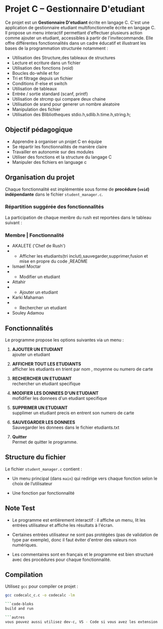 #  Projet C – Gestionnaire D'etudiant

Ce projet est un **Gestionnaire D'etudiant** écrite en langage C.
C'est une application de gestionnaire etudiant multifonctionnelle écrite en langage C.
 Il propose un menu interactif permettant d'effectuer plusieurs action comme ajouter un etudiant, accessibles à partir de l'invitecommande.
Elle offre différentes fonctionnalités  dans un cadre éducatif et illustrant les bases de la programmation structurée notamment :

- Utilisation des Structure,des tableaux de structures
- Lecture et ecriture dans un fichier
- Utilisation des fonctions (void)
- Boucles do-while et for
- Tri et filtrage depuis un fichier
- Conditions if-else et switch
- Utilisation de tableaux
- Entrée / sortie standard (scanf, printf)
- Utilisation de strcmp qui compare deux chaine
- Utilisation de srand pour generer un nombre aleatoire 
- Manipulation des fichier 
- Utilisation des Blibliotheques stdio.h,sdlib.h.time.h,string.h;


## Objectif pédagogique

- Apprendre à organiser un projet C en équipe
- Se répartir les fonctionnalités de manière claire
- Travailler en autonomie sur des modules
- Utiliser des fonctions et la structure du langage C
- Manipuler des fichiers en language c


## Organisation du projet

Chaque fonctionnalité est implémentée sous forme de **procédure (`void`) indépendante** dans le fichier `student_manager.c`.


### Répartition suggérée des fonctionnalités

La participation de chaque menbre du rush est  reportées dans le tableau suivant :

### Membre                                   | Fonctionnalité
- AKALETE    ('Chef de Rush')
- -   Afficher les etudiants(tri inclut),sauvegarder,supprimer,fusion et mise en propre du code ,README
- Ismael Moctar
-  -  Modifier un etudiant
- Attahir
- -   Ajouter un etudiant
- Karki Mahaman
-  -  Rechercher un etudiant
- Souley Adamou

## Fonctionnalités

Le programme propose les options suivantes via un menu :

 1. **AJOUTER UN ETUDIANT**  
   ajouter un etudiant

 2. **AFFICHER TOUT LES ETUDIANTS**  
afficher les etudiants en trient par nom , moyenne ou numero de carte

 3. **RECHERCHER UN ETUDIANT**  
   rechercher un etudiant specifique

 4. **MODIFIER LES DONNEES D'UN ETUDIANT**  
mofidifier les donnees d'un etudiant specifique

5. **SUPPRIMER UN ETUDIANT**  
 supplimer un etudiant precis en entrent son numero de carte

6. **SAUVEGARDER LES DONNEES**  
  Sauvegarder les donnees dans le fichier etudiants.txt

0. **Quitter**  
   Permet de quitter le programme.


##  Structure du fichier

Le fichier `student_manager.c` contient :

- Un menu principal (dans `main`) qui redirige vers chaque fonction selon le choix de l’utilisateur

- Une fonction par fonctionnalité


##  Note Test

- Le programme est entièrement interactif : il affiche un menu, lit les entrées utilisateur et affiche les résultats à l'écran.

- Certaines entrées utilisateur ne sont pas protégées (pas de validation de type par exemple), donc il faut éviter d'entrer des valeurs non numériques.

- Les commentaires sont en français et le programme est bien structuré avec des procédures pour chaque fonctionnalité.


##  Compilation

Utilisez `gcc` pour compiler ce projet :

```bash
gcc codecalc_c.c -o codecalc -lm

```code-bloks
build and run

```autres
vous pouvez aussi utilisez dev-c, VS - Code si vous avez les extension requis, C++ Builder

